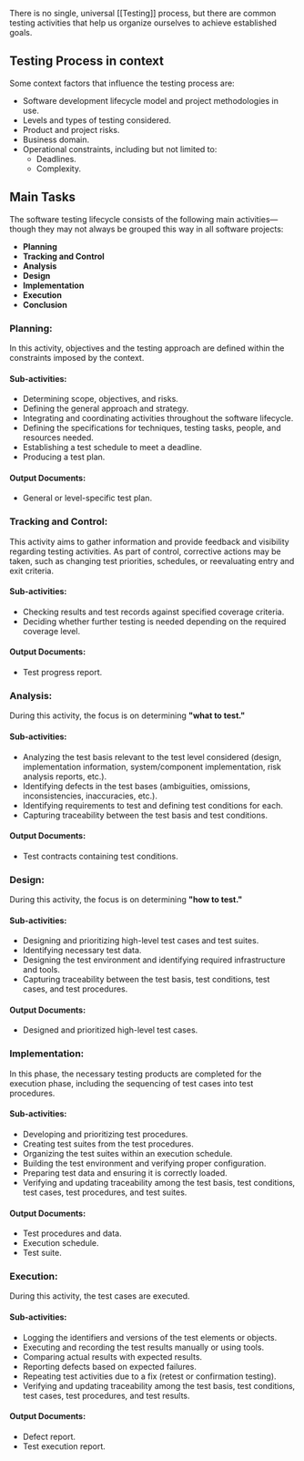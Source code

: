 There is no single, universal [[Testing]] process, but there are common testing activities that help us organize ourselves to achieve established goals.
## Testing Process in context
Some context factors that influence the testing process are:
- Software development lifecycle model and project methodologies in use.
- Levels and types of testing considered.
- Product and project risks.
- Business domain.
- Operational constraints, including but not limited to:
    - Deadlines.
    - Complexity.
## Main Tasks
The software testing lifecycle consists of the following main activities—though they may not always be grouped this way in all software projects:
- **Planning**
- **Tracking and Control**
- **Analysis**
- **Design**
- **Implementation**
- **Execution**
- **Conclusion**
### Planning:
In this activity, objectives and the testing approach are defined within the constraints imposed by the context.
#### Sub-activities:
- Determining scope, objectives, and risks.
- Defining the general approach and strategy.
- Integrating and coordinating activities throughout the software lifecycle.
- Defining the specifications for techniques, testing tasks, people, and resources needed.
- Establishing a test schedule to meet a deadline.
- Producing a test plan.
#### Output Documents:
- General or level-specific test plan.
### Tracking and Control:
This activity aims to gather information and provide feedback and visibility regarding testing activities. As part of control, corrective actions may be taken, such as changing test priorities, schedules, or reevaluating entry and exit criteria.
#### Sub-activities:
- Checking results and test records against specified coverage criteria.
- Deciding whether further testing is needed depending on the required coverage level.
#### Output Documents:
- Test progress report.
### Analysis:
During this activity, the focus is on determining **"what to test."**
#### Sub-activities:
- Analyzing the test basis relevant to the test level considered (design, implementation information, system/component implementation, risk analysis reports, etc.).
- Identifying defects in the test bases (ambiguities, omissions, inconsistencies, inaccuracies, etc.).
- Identifying requirements to test and defining test conditions for each.
- Capturing traceability between the test basis and test conditions.
#### Output Documents:
- Test contracts containing test conditions.
### Design:
During this activity, the focus is on determining **"how to test."**
#### Sub-activities:
- Designing and prioritizing high-level test cases and test suites.
- Identifying necessary test data.
- Designing the test environment and identifying required infrastructure and tools.
- Capturing traceability between the test basis, test conditions, test cases, and test procedures.
#### Output Documents:
- Designed and prioritized high-level test cases.
### Implementation:
In this phase, the necessary testing products are completed for the execution phase, including the sequencing of test cases into test procedures.
#### Sub-activities:
- Developing and prioritizing test procedures.
- Creating test suites from the test procedures.
- Organizing the test suites within an execution schedule.
- Building the test environment and verifying proper configuration.
- Preparing test data and ensuring it is correctly loaded.
- Verifying and updating traceability among the test basis, test conditions, test cases, test procedures, and test suites.
#### Output Documents:
- Test procedures and data.
- Execution schedule.
- Test suite.
### Execution:
During this activity, the test cases are executed.
#### Sub-activities:
- Logging the identifiers and versions of the test elements or objects.
- Executing and recording the test results manually or using tools.
- Comparing actual results with expected results.
- Reporting defects based on expected failures.
- Repeating test activities due to a fix (retest or confirmation testing).
- Verifying and updating traceability among the test basis, test conditions, test cases, test procedures, and test results.
#### Output Documents:
- Defect report.
- Test execution report.
